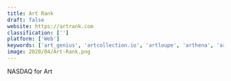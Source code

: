 ```yaml
---
title: Art Rank
draft: false 
website: https://artrank.com
classification: ['']
platform: ['Web']
keywords: ['art_genius', 'artcollection.io', 'artloupe', 'arthena', 'artstarter', 'deframe', 'deviantart_for_mobile', 'magnus', 'makersplace', 'masterworks', 'neon_mfg', 'patent_wall_art', 'portion', 'pure_css_francine', 'retro_patents', 'sprinklebit', 'wydr']
image: 2020/04/Art-Rank.png
---
```

NASDAQ for Art